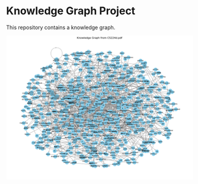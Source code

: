 # Knowledge Graph Project

This repository contains a knowledge graph.

![Knowledge Graph](knowledge%20graph.png)
